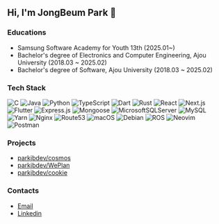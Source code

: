 ## Hi, I'm JongBeum Park 👋

### Educations
- Samsung Software Academy for Youth 13th (2025.01~)
- Bachelor's degree of Electronics and Computer Engineering, Ajou University (2018.03 ~ 2025.02)
- Bachelor's degree of Software, Ajou University (2018.03 ~ 2025.02)

### Tech Stack
![C](https://img.shields.io/badge/C-00599C?logo=c&logoColor=white)
![Java](https://img.shields.io/badge/Java-ED8B00?logo=openjdk&logoColor=white)
![Python](https://img.shields.io/badge/Python-3670A0?logo=python&logoColor=ffdd54)
![TypeScript](https://img.shields.io/badge/TypeScript-007ACC?logo=typescript&logoColor=white)
![Dart](https://img.shields.io/badge/Dart-0175C2?logo=dart&logoColor=white)
![Rust](https://img.shields.io/badge/Rust-000000?logo=rust&logoColor=white)
![React](https://img.shields.io/badge/React-20232a?logo=react&logoColor=%2361DAFB)
![Next.js](https://img.shields.io/badge/Next.js-000000?logo=Next.js&logoColor=white)
![Flutter](https://img.shields.io/badge/Flutter-02569B?logo=flutter&logoColor=white)
![Express.js](https://img.shields.io/badge/express.js-404d59?logo=express&logoColor=%2361DAFB)
![Mongoose](https://img.shields.io/badge/Mongoose-880000?logo=mongoose&logoColor=white)
![MicrosoftSQLServer](https://img.shields.io/badge/MSSQL-CC2927?logo=microsoft%20sql%20server&logoColor=white)
![MySQL](https://img.shields.io/badge/MySQL-4479A1?logo=mysql&logoColor=white)
![Yarn](https://img.shields.io/badge/yarn-2C8EBB?logo=yarn&logoColor=white)
![Nginx](https://img.shields.io/badge/nginx-009639?logo=nginx&logoColor=white)
![Route53](https://img.shields.io/badge/Route53-8c4fff?logo=Amazon%20Route%2053&logoColor=white)
![macOS](https://img.shields.io/badge/-macOS-000000?logo=macOS&logoColor=white)
![Debian](https://img.shields.io/badge/Debian-A81D33?logo=Debian&logoColor=white)
![ROS](https://img.shields.io/badge/ROS-22314E?logo=ROS&logoColor=white)
![Neovim](https://img.shields.io/badge/neovim-57A143?logo=Neovim&logoColor=white)
![Postman](https://img.shields.io/badge/Postman-FF6C37?logo=Postman&logoColor=white)

### Projects
- [parkjbdev/cosmos](https://github.com/parkjbdev/cosmos)
- [parkjbdev/WePlan](https://github.com/parkjbdev/WePlan)
- [parkjbdev/cookie](https://github.com/parkjbdev/cookie)

### Contacts
- [Email](mailto:dev@parkjb.com)
- [Linkedin](https://linkedin.com/in/parkjbdev/)

<!--START_SECTION:waka-->
<!--END_SECTION:waka-->
